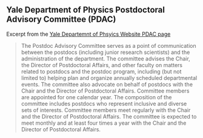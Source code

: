 ## Yale Department of Physics Postdoctoral Advisory Committee (PDAC)

Excerpt from the [Yale Departemnt of Phsyics Website PDAC page](https://physics.yale.edu/about/postdoctoral-advisory-committee)


>
> The Postdoc Advisory Committee serves as a point of communication between the postdocs (including junior research scientists) and the administration of the department. The committee advises the Chair, the Director of Postdoctoral Affairs, and other faculty on matters related to postdocs and the postdoc program, including (but not limited to) helping plan and organize annually scheduled departmental events. The committee also advocate on behalf of postdocs with the Chair and the Director of Postdoctoral Affairs. Committee members are appointed for one calendar year. The composition of the committee includes postdocs who represent inclusive and diverse sets of interests. Committee members meet regularly with the Chair and the Director of Postdoctoral Affairs. The committee is expected to meet monthly and at least four times a year with the Chair and the Director of Postdoctoral Affairs.
>


<!--

**Here are some ideas to get you started:**

🙋‍♀️ A short introduction - what is your organization all about?
🌈 Contribution guidelines - how can the community get involved?
👩‍💻 Useful resources - where can the community find your docs? Is there anything else the community should know?
🍿 Fun facts - what does your team eat for breakfast?
🧙 Remember, you can do mighty things with the power of [Markdown](https://docs.github.com/github/writing-on-github/getting-started-with-writing-and-formatting-on-github/basic-writing-and-formatting-syntax)
-->
